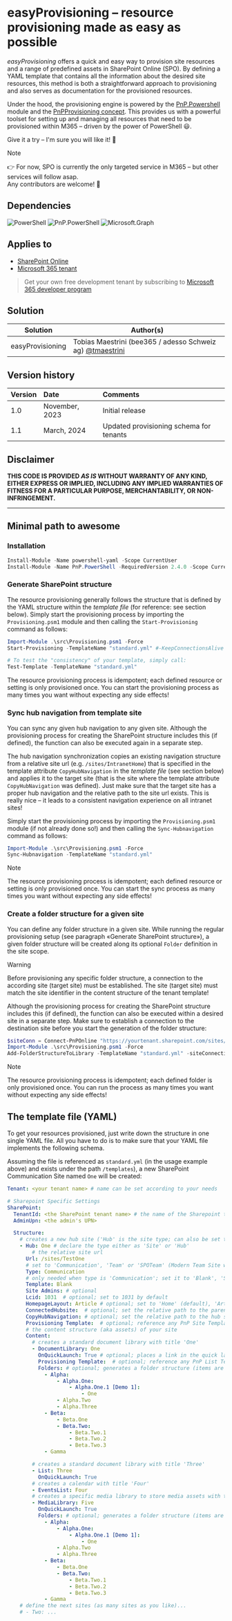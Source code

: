 # easyProvisioning – resource provisioning made as easy as possible
*easyProvisioning* offers a quick and easy way to provision site resources and a range of predefined assets in SharePoint Online (SPO). By defining a YAML template that contains all the information about the desired site resources, this method is both a straightforward approach to provisioning and also serves as documentation for the provisioned resources.

Under the hood, the provisioning engine is powered by the [PnP.Powershell](https://pnp.github.io/powershell/) module and the [PnPProvisioning concept](https://github.com/pnp/PnP-Provisioning-Schema). This provides us with a powerful toolset for setting up and managing all resources that need to be provisioned within M365 – driven by the power of PowerShell 😃.

Give it a try – I'm sure you will like it! 💪

> [!NOTE]
> 👉 For now, SPO is currently the only targeted service in M365 – but other services will follow asap.<br>
> Any contributors are welcome! 🙌


## Dependencies
![PowerShell](https://img.shields.io/badge/Powershell-7.4.1-blue.svg) 
![PnP.PowerShell](https://img.shields.io/badge/PnP.Powershell-2.4.0-blue.svg)
![Microsoft.Graph](https://img.shields.io/badge/powershell--yaml-0.4.7-blue.svg) 


## Applies to
- [SharePoint Online](https://learn.microsoft.com/en-us/office365/servicedescriptions/sharepoint-online-service-description/sharepoint-online-service-description)
- [Microsoft 365 tenant](https://docs.microsoft.com/en-us/sharepoint/dev/spfx/set-up-your-developer-tenant)

> Get your own free development tenant by subscribing to [Microsoft 365 developer program](http://aka.ms/o365devprogram)


## Solution

| Solution         | Author(s)                                                                                   |
| ---------------- | ------------------------------------------------------------------------------------------- |
| easyProvisioning | Tobias Maestrini (bee365 / adesso Schweiz ag) [@tmaestrini](https://twitter.com/tmaestrini) |


## Version history

| Version | Date           | Comments        |
| ------- | :------------- | :-------------- |
| 1.0     | November, 2023 | Initial release |
| 1.1     | March, 2024    | Updated provisioning schema for tenants |


## Disclaimer

**THIS CODE IS PROVIDED _AS IS_ WITHOUT WARRANTY OF ANY KIND, EITHER EXPRESS OR IMPLIED, INCLUDING ANY IMPLIED WARRANTIES OF FITNESS FOR A PARTICULAR PURPOSE, MERCHANTABILITY, OR NON-INFRINGEMENT.**

---

## Minimal path to awesome
### Installation
```powershell
Install-Module -Name powershell-yaml -Scope CurrentUser
Install-Module -Name PnP.PowerShell -RequiredVersion 2.4.0 -Scope CurrentUser
```

### Generate SharePoint structure
The resource provisioning generally follows the structure that is defined by the YAML structure within the *template file* (for reference: see section below).
Simply start the provisioning process by importing the `Provisioning.psm1` module and then calling the `Start-Provisioning` command as follows:

```powershell
Import-Module .\src\Provisioning.psm1 -Force
Start-Provisioning -TemplateName "standard.yml" #-KeepConnectionsAlive

# To test the "consistency" of your template, simply call:
Test-Template -TemplateName "standard.yml"
```

The resource provisioning process is idempotent; each defined resource or setting is only provisioned once. You can start the provisioning process as many times you want without expecting any side effects!

### Sync hub navigation from template site
You can sync any given hub navigation to any given site. Although the provisioning process for creating the SharePoint structure includes this (if defined), the function can also be executed again in a separate step.

The hub navigation synchronization copies an existing navigation structure from a relative site url (e.g. `/sites/IntranetHome`) that is specified in the template attribute `CopyHubNavigation` in the *template file* (see section below) and applies it to the target site (that is the site where the template attribute `CopyHubNavigation` was defined). Just make sure that the target site has a proper hub navigation and the relative path to the site url exists. This is really nice – it leads to a consistent navigation experience on all intranet sites!

Simply start the provisioning process by importing the `Provisioning.psm1` module (if not already done so!) and then calling the `Sync-Hubnavigation` command as follows:

```powershell
Import-Module .\src\Provisioning.psm1 -Force
Sync-Hubnavigation -TemplateName "standard.yml"
```

> [!NOTE]
>  The resource provisioning process is idempotent; each defined resource or setting is only provisioned once. You can start the sync process as many times you want without expecting any side effects!


### Create a folder structure for a given site
You can define any folder structure in a given site. While running the regular provisioning setup (see paragraph «Generate SharePoint structure»), a given folder structure will be created along its optional `Folder` definition in the site scope.

> [!WARNING]
> Before provisioning any specific folder structure, a connection to the according site (target site) must be established.
> The site (target site) must match the site identifier in the content structure of the tenant template!


Although the provisioning process for creating the SharePoint structure includes this (if defined), the function can also be executed within a desired site in a separate step. 
Make sure to establish a connection to the destination site before you start the generation of the folder structure:

```powershell
$siteConn = Connect-PnPOnline "https://yourtenant.sharepoint.com/sites/site" -Interactive -ReturnConnection
Import-Module .\src\Provisioning.psm1 -Force
Add-FolderStructureToLibrary -TemplateName "standard.yml" -siteConnection $siteConn
```
> [!NOTE]
> The resource provisioning process is idempotent; each defined folder is only provisioned once. You can run the process as many times you want without expecting any side effects!



## The template file (YAML)
To get your resources provisioned, just write down the structure in one single YAML file.
All you have to do is to make sure that your YAML file implements the following schema.

Assuming the file is referenced as `standard.yml` (in the usage example above) and exists under the path `/templates`),
a new SharePoint Communication Site named `One` will be created:

```yaml
Tenant: <your tenant name> # name can be set according to your needs

# Sharepoint Specific Settings
SharePoint:
  TenantId: <the SharePoint tenant name> # the name of the Sharepoint tenant (e.g. contoso)
  AdminUpn: <the admin's UPN>

  Structure:
    # creates a new hub site ('Hub' is the site type; can also be set to 'Site') with the title 'One'
    - Hub: One # declare the type either as 'Site' or 'Hub'
        # the relative site url
      Url: /sites/TestOne
      # set to 'Communication', 'Team' or 'SPOTeam' (Modern Team Site w/o M365 Group)
      Type: Communication 
      # only needed when type is 'Communication'; set it to 'Blank', 'Showcase' or 'Topic'
      Template: Blank 
      Site Admins: # optional
      Lcid: 1031  # optional; set to 1031 by default
      HomepageLayout: Article # optional; set to 'Home' (default), 'Article' or 'SingleWebPartAppPage'
      ConnectedHubsite:  # optional; set the relative path to the parent hub site
      CopyHubNavigation: # optional; set the relative path to the hub site from where the navigation structure will be copied
      Provisioning Template:  # optional; reference any PnP Site Template from your local machine
      # the content structure (aka assets) of your site
      Content:
        # creates a standard document library with title 'One'
        - DocumentLibrary: One
          OnQuickLaunch: True # optional; places a link in the quick launch navigation
          Provisioning Template:  # optional; reference any PnP List Template (and only list template!) from your local machine
          Folders: # optional; generates a folder structure (items are folder names)
            - Alpha:
                - Alpha.One:
                    - Alpha.One.1 [Demo 1]:
                        - One
                - Alpha.Two
                - Alpha.Three
            - Beta:
                - Beta.One
                - Beta.Two:
                    - Beta.Two.1
                    - Beta.Two.2
                    - Beta.Two.3
            - Gamma          

        # creates a standard document library with title 'Three'
        - List: Three
          OnQuickLaunch: True
        # creates a calendar with title 'Four'
        - EventsList: Four
        # creates a specific media library to store media assets with title 'Five'
        - MediaLibrary: Five
          OnQuickLaunch: True
          Folders: # optional; generates a folder structure (items are folder names)
            - Alpha:
                - Alpha.One:
                    - Alpha.One.1 [Demo 1]:
                        - One
                - Alpha.Two
                - Alpha.Three
            - Beta:
                - Beta.One
                - Beta.Two:
                    - Beta.Two.1
                    - Beta.Two.2
                    - Beta.Two.3
            - Gamma          
    # define the next sites (as many sites as you like)...
    # - Two: ...
```
